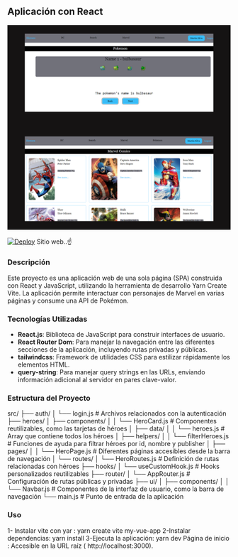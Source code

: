 ## Aplicación con React

[![alt text](public/heroes/Proyect-B.png)](https://github.com/tu-usuario/nombre-del-proyecto)

[![Deploy](https://img.shields.io/badge/Deploy-Netlify-blue)](https://project-b-spa-react-js.netlify.app)
Sitio web..☝️



### Descripción

Este proyecto es una aplicación web de una sola página (SPA) construida con React y JavaScript, utilizando la herramienta de desarrollo Yarn Create Vite. La aplicación permite interactuar con personajes de Marvel en varias páginas y consume una API de Pokémon.

### Tecnologías Utilizadas

- **React.js**: Biblioteca de JavaScript para construir interfaces de usuario.
- **React Router Dom**: Para manejar la navegación entre las diferentes secciones de la aplicación, incluyendo rutas privadas y públicas.
- **tailwindcss**: Framework de utilidades CSS para estilizar rápidamente los elementos HTML.
- **query-string**: Para manejar query strings en las URLs, enviando información adicional al servidor en pares clave-valor.

### Estructura del Proyecto


src/
├── auth/
│   └── login.js             # Archivos relacionados con la autenticación
├── heroes/
│   ├── components/
│   │   └── HeroCard.js      # Componentes reutilizables, como las tarjetas de héroes
│   ├── data/
│   │   └── heroes.js        # Array que contiene todos los héroes
│   ├── helpers/
│   │   └── filterHeroes.js  # Funciones de ayuda para filtrar héroes por id, nombre y publisher
│   ├── pages/
│   │   └── HeroPage.js      # Diferentes páginas accesibles desde la barra de navegación
│   └── routes/
│       └── HeroRoutes.js    # Definición de rutas relacionadas con héroes
├── hooks/
│   └── useCustomHook.js     # Hooks personalizados reutilizables
├── router/
│   └── AppRouter.js         # Configuración de rutas públicas y privadas
├── ui/
│   ├── components/
│   │   └── Navbar.js        # Componentes de la interfaz de usuario, como la barra de navegación
└── main.js                  # Punto de entrada de la aplicación


### Uso

1- Instalar vite con yar : yarn create vite my-vue-app
2-Instalar dependencias: yarn install
3-Ejecuta la aplicación: yarn dev
Página de inicio : Accesible en la URL raíz ( http://localhost:3000).

   





